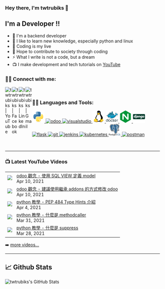 ### Hey there, I'm twtrubiks 👋

## I'm a Developer !!

- 🔭 I'm a backend developer
- 🌱 I like to learn new knowledge, especially python and linux
- 👯 Coding is my live
- 🥅 Hope to contribute to society through coding
- ⚡  What I write is not a code, but a dream
- 📺 I make development and tech tutorials on [YouTube](https://www.youtube.com/user/blue524326)

### 🙋‍♂️ Connect with me:

[<img align="left" alt="twtrubiks | YouTube" width="22px" src="https://cdn.jsdelivr.net/npm/simple-icons@v3/icons/youtube.svg" />][youtube]
[<img align="left" alt="twtrubiks | Facebook" width="22px" src="https://cdn.jsdelivr.net/npm/simple-icons@v3/icons/facebook.svg" />][facebook]
[<img align="left" alt="twtrubiks | LinkedIn" width="22px" src="https://cdn.jsdelivr.net/npm/simple-icons@v3/icons/linkedin.svg" />][linkedin]
[<img align="left" alt="twtrubiks | Gmail" width="22px" src="https://cdn.jsdelivr.net/npm/simple-icons@v3/icons/gmail.svg" />][gmail]

<br />

### 👨‍💻 Languages and Tools:

<p align="left"> <a href="https://www.python.org" target="_blank"> <img src="https://raw.githubusercontent.com/devicons/devicon/master/icons/python/python-original.svg" alt="python" width="40" height="40"/> <a href="https://www.odoo.com/" target="_blank"> <img src="https://upload.wikimedia.org/wikipedia/commons/thumb/5/50/Odoo_logo.svg/320px-Odoo_logo.svg.png" alt="odoo" width="65" height="40"/> </a> <a href="https://code.visualstudio.com/" target="_blank"> <img src="https://upload.wikimedia.org/wikipedia/commons/thumb/9/9a/Visual_Studio_Code_1.35_icon.svg/240px-Visual_Studio_Code_1.35_icon.svg.png" alt="visualstudio" width="40" height="40"/> </a> <a href="https://www.linux.org/" target="_blank"> <img src="https://raw.githubusercontent.com/devicons/devicon/master/icons/linux/linux-original.svg" alt="linux" width="40" height="40"/> <a href="https://www.docker.com/" target="_blank"> <img src="https://raw.githubusercontent.com/devicons/devicon/master/icons/docker/docker-original-wordmark.svg" alt="docker" width="40" height="40"/> </a> </a> <a href="https://www.nginx.com" target="_blank"> <img src="https://raw.githubusercontent.com/devicons/devicon/master/icons/nginx/nginx-original.svg" alt="nginx" width="40" height="40"/> </a> </a> <a href="https://www.djangoproject.com/" target="_blank"> <img src="https://raw.githubusercontent.com/devicons/devicon/master/icons/django/django-original.svg" alt="django" width="40" height="40"/> </a> <a href="https://flask.palletsprojects.com/" target="_blank"> <img src="https://www.vectorlogo.zone/logos/pocoo_flask/pocoo_flask-icon.svg" alt="flask" width="40" height="40"/> </a> <a href="https://git-scm.com/" target="_blank"> <img src="https://www.vectorlogo.zone/logos/git-scm/git-scm-icon.svg" alt="git" width="40" height="40"/> </a> <a href="https://www.jenkins.io" target="_blank"> <img src="https://www.vectorlogo.zone/logos/jenkins/jenkins-icon.svg" alt="jenkins" width="40" height="40"/> </a> <a href="https://kubernetes.io" target="_blank"> <img src="https://www.vectorlogo.zone/logos/kubernetes/kubernetes-icon.svg" alt="kubernetes" width="40" height="40"/> </a> <a href="https://www.postgresql.org" target="_blank"> <img src="https://raw.githubusercontent.com/devicons/devicon/master/icons/postgresql/postgresql-original-wordmark.svg" alt="postgresql" width="40" height="40"/> </a> <a href="https://postman.com" target="_blank"> <img src="https://www.vectorlogo.zone/logos/getpostman/getpostman-icon.svg" alt="postman" width="40" height="40"/> </a> </p>

<br />

---

### 📺 Latest YouTube Videos

<table>
    <tbody>
<!-- YOUTUBE:START --><tr><td><a href="https://www.youtube.com/watch?v=LPigYLtxeoA"><img width="140px" src="https://i.ytimg.com/vi/LPigYLtxeoA/mqdefault.jpg"></a></td>
<td><a href="https://www.youtube.com/watch?v=LPigYLtxeoA">odoo 觀念 - 使用 SQL VIEW 定義 model</a><br/>Apr 10, 2021</td></tr>
<tr><td><a href="https://www.youtube.com/watch?v=Yncbx95YT1Q"><img width="140px" src="https://i.ytimg.com/vi/Yncbx95YT1Q/mqdefault.jpg"></a></td>
<td><a href="https://www.youtube.com/watch?v=Yncbx95YT1Q">odoo 觀念 - 建議使用繼承 addons 的方式修改 odoo</a><br/>Apr 10, 2021</td></tr>
<tr><td><a href="https://www.youtube.com/watch?v=kXB__qIz5gY"><img width="140px" src="https://i.ytimg.com/vi/kXB__qIz5gY/mqdefault.jpg"></a></td>
<td><a href="https://www.youtube.com/watch?v=kXB__qIz5gY">python 教學 - PEP 484 Type Hints 介紹</a><br/>Apr 4, 2021</td></tr>
<tr><td><a href="https://www.youtube.com/watch?v=OEMPp9i1kYc"><img width="140px" src="https://i.ytimg.com/vi/OEMPp9i1kYc/mqdefault.jpg"></a></td>
<td><a href="https://www.youtube.com/watch?v=OEMPp9i1kYc">python 教學 - 什麼是 methodcaller</a><br/>Mar 31, 2021</td></tr>
<tr><td><a href="https://www.youtube.com/watch?v=t4FbMd4n4rE"><img width="140px" src="https://i.ytimg.com/vi/t4FbMd4n4rE/mqdefault.jpg"></a></td>
<td><a href="https://www.youtube.com/watch?v=t4FbMd4n4rE">python 教學 - 什麼是 suppress</a><br/>Mar 28, 2021</td></tr>
<!-- YOUTUBE:END -->
    </tbody>
</table>

➡️ [more videos...](https://www.youtube.com/user/blue524326)

---

## 📈 Github Stats

<p align="left">
  <img align="left" alt="twtrubiks's GitHub Stats" src="https://github-readme-stats.vercel.app/api?username=twtrubiks&show_icons=true&hide_border=true" />
</p>

[youtube]: https://www.youtube.com/user/blue524326
[linkedin]: https://www.linkedin.com/in/twtrubiks-a09330145/
[facebook]: https://www.facebook.com/TWTRubiks
[gmail]: mailto:twtrubiks@gmail.com
